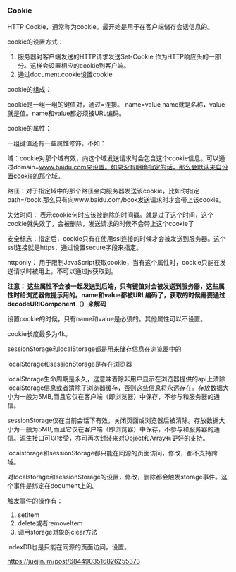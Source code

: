 ### Cookie

HTTP Cookie，通常称为cookie。最开始是用于在客户端储存会话信息的。



cookie的设置方式：

1. 服务器对客户端发送的HTTP请求发送Set-Cookie 作为HTTP响应头的一部分。这样会设置相应的cookie到客户端。
2. 通过document.cookie设置cookie

cookie的组成：

cookie是一组一组的键值对，通过=连接。 name=value   name就是名称，value就是值。name和value都必须被URL编码。

cookie的属性：

一组键值还有一些属性修饰。不如：

域：cookie对那个域有效，向这个域发送请求时会包含这个cookie信息。可以通过domain=www.baidu.com来设置。如果没有明确指定的话，那么会默认来自设置cookie的那个域。

路径：对于指定域中的那个路径会向服务器发送该cookie，比如你指定path=/book,那么只有向www.baidu.com/book发送请求时才会带上该cookie。

失效时间： 表示cookie何时应该被删除的时间戳。就是过了这个时间，这个cookie就失效了，会被删除，发送请求的时候不会带上这个cookie了

安全标志：指定后，cookie只有在使用ssl连接的时候才会被发送到服务器。这个ssl连接就是https，通过设置secure字段来指定。

httponly： 用于限制JavaScript获取cookie，当有这个属性时，cookie只能在发送请求时被用上，不可以通过js获取到。

**注意： 这些属性不会被一起发送到后端，只有键值对会被发送到服务器，这些属性时给浏览器做提示用的。name和value都被URL编码了，获取的时候需要通过decodeURIComponent（）来解码**

设置cookie的时候，只有name和value是必须的。其他属性可以不设置。

cookie长度最多为4k。



sessionStorage和localStorage都是用来储存信息在浏览器中的

localStorage和sessionStorage是存在浏览器


localStorage生命周期是永久，这意味着除非用户显示在浏览器提供的api上清除localStorage信息或者清除了浏览器缓存，否则这些信息将永远存在。存放数据大小为一般为5MB,而且它仅在客户端（即浏览器）中保存，不参与和服务器的通信。

sessionStorage仅在当前会话下有效，关闭页面或浏览器后被清除。存放数据大小为一般为5MB,而且它仅在客户端（即浏览器）中保存，不参与和服务器的通信。源生接口可以接受，亦可再次封装来对Object和Array有更好的支持。

localstorage和sessionStorage都只能在同源的页面访问，修改，都不支持跨域。

对localstorage和sessionStorage的设置，修改，删除都会触发storage事件。这个事件是绑定在document上的。

触发事件的操作有：

1. setItem
2. delete或者removeItem
3. 调用storage对象的clear方法

indexDB也是只能在同源的页面访问，设置。

https://juejin.im/post/6844903516826255373